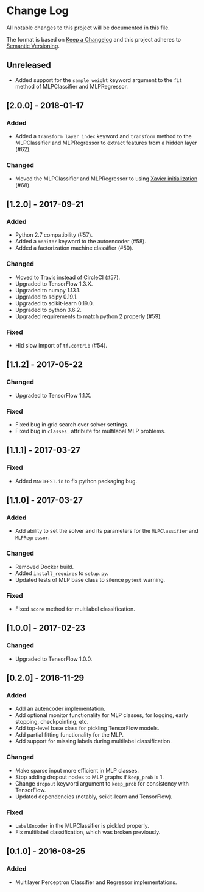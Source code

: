 # Change Log
All notable changes to this project will be documented in this file.

The format is based on [Keep a Changelog](http://keepachangelog.com/)
and this project adheres to [Semantic Versioning](http://semver.org/).

## Unreleased

- Added support for the `sample_weight` keyword argument to the `fit`
  method of MLPClassifier and MLPRegressor.


## [2.0.0] - 2018-01-17

### Added

- Added a `transform_layer_index` keyword and `transform` method to the 
  MLPClassifier and MLPRegressor to extract features from a hidden layer (#62).

### Changed

- Moved the MLPClassifier and MLPRegressor to using
  [Xavier initialization](https://www.tensorflow.org/api_docs/python/tf/contrib/layers/xavier_initializer) (#68). 

## [1.2.0] - 2017-09-21

### Added

- Python 2.7 compatibility (#57).
- Added a `monitor` keyword to the autoencoder (#58).
- Added a factorization machine classifier (#50).

### Changed

- Moved to Travis instead of CircleCI (#57).
- Upgraded to TensorFlow 1.3.X.
- Upgraded to numpy 1.13.1.
- Upgraded to scipy 0.19.1.
- Upgraded to scikit-learn 0.19.0.
- Upgraded to python 3.6.2.
- Upgraded requirements to match python 2 properly (#59).

### Fixed

- Hid slow import of `tf.contrib` (#54).

## [1.1.2] - 2017-05-22

### Changed

- Upgraded to TensorFlow 1.1.X.

### Fixed

- Fixed bug in grid search over solver settings.
- Fixed bug in `classes_` attribute for multilabel MLP problems.

## [1.1.1] - 2017-03-27

### Fixed

- Added `MANIFEST.in` to fix python packaging bug.

## [1.1.0] - 2017-03-27

### Added

- Add ability to set the solver and its parameters for the `MLPClassifier` and `MLPRegressor`.

### Changed

- Removed Docker build.
- Added `install_requires` to `setup.py`.
- Updated tests of MLP base class to silence `pytest` warning.

### Fixed

- Fixed `score` method for multilabel classification.

## [1.0.0] - 2017-02-23

### Changed

- Upgraded to TensorFlow 1.0.0.

## [0.2.0] - 2016-11-29

### Added

- Add an autencoder implementation.
- Add optional monitor functionality for MLP classes, for logging, early
  stopping, checkpointing, etc.
- Add top-level base class for pickling TensorFlow models.
- Add partial fitting functionality for the MLP.
- Add support for missing labels during multilabel classification.

### Changed

- Make sparse input more efficient in MLP classes.
- Stop adding dropout nodes to MLP graphs if `keep_prob` is 1.
- Change `dropout` keyword argument to `keep_prob` for consistency with
  TensorFlow.
- Updated dependencies (notably, scikit-learn and TensorFlow).

### Fixed

- `LabelEncoder` in the MLPClassifier is pickled properly.
- Fix multilabel classification, which was broken previously.

## [0.1.0] - 2016-08-25

### Added

- Multilayer Perceptron Classifier and Regressor implementations.

